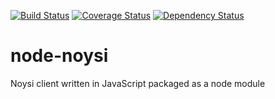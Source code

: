 [![Build Status](https://travis-ci.org/JavierRodriguez78/node-noysi.svg?branch=master)](https://travis-ci.org/JavierRodriguez78/node-noysi)
[![Coverage Status](https://coveralls.io/repos/github/JavierRodriguez78/node-noysi/badge.svg?branch=master)](https://coveralls.io/github/JavierRodriguez78/node-noysi?branch=master)
[![Dependency Status](https://gemnasium.com/badges/github.com/JavierRodriguez78/node-noysi.svg)](https://gemnasium.com/github.com/JavierRodriguez78/node-noysi)

# node-noysi
Noysi client written in JavaScript packaged as a node module
